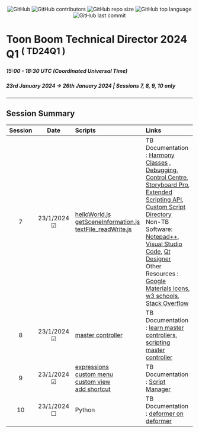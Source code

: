 <div style="text-align:center">

![GitHub](https://img.shields.io/github/license/ToonTools/TD_Course_2024_Q1)
![GitHub contributors](https://img.shields.io/github/contributors/ToonTools/TD_Course_2024_Q1)
![GitHub repo size](https://img.shields.io/github/repo-size/ToonTools/TD_Course_2024_Q1)
![GitHub top language](https://img.shields.io/github/languages/top/ToonTools/TD_Course_2024_Q1)
![GitHub last commit](https://img.shields.io/github/last-commit/ToonTools/TD_Course_2024_Q1)

</div>

# Toon Boom Technical Director 2024 Q1  <sup>( TD24Q1 )</sup>
##### 15:00 - 18:30 UTC (Coordinated Universal Time) 
##### 23rd January 2024 -> 26th January 2024 | Sessions 7, 8, 9, 10 only
---
## Session Summary
| Session | Date | Scripts | Links |
| :----:|:----:|:---|  :---|                                    
| 7 | 23/1/2024 &#9745; |[helloWorld.js](scripts/TD24Q1_07-1_helloWorld.js) <br> [getSceneInformation.js](scripts/TD24Q1_07-2_getSceneInformation.js) <br> [textFile_readWrite.js](scripts/TD24Q1_07-3_textFile_readWrite.js)|TB Documentation : [Harmony Classes](https://docs.toonboom.com/help/harmony-22/scripting/script/classes.html) , [Debugging](https://docs.toonboom.com/help/harmony-20/premium/scripting/troubleshoot-script-error.html?Highlight=debugger), [Control Centre](https://docs.toonboom.com/help/harmony-22/scripting/dbscript/index.html), [Storyboard Pro](https://docs.toonboom.com/help/storyboard-pro-22/storyboard/scripting/reference/index.html), [Extended Scripting API](https://docs.toonboom.com/help/harmony-22/scripting/extended/index.html), [Custom Script Directory](https://docs.toonboom.com/help/harmony-20/premium/scripting/store-script-custom-folder.html?Highlight=TOONBOOM_GLOBAL_SCRIPT_LOCATION) <br> Non-TB Software: [Notepad++](https://notepad-plus-plus.org/downloads/), [Visual Studio Code](https://code.visualstudio.com/Download), [Qt Designer](https://build-system.fman.io/qt-designer-download)<br> Other Resources : [Google Materials Icons](https://fonts.google.com/icons), [w3 schools](https://www.w3schools.com/), [Stack Overflow](https://stackoverflow.com/)         
| 8 | 23/1/2024 &#9745; | [master controller](./masterController/) |  TB Documentation : [learn master controllers]([masterController](https://learn.toonboom.com/modules/master-controllers/topic/introduction-to-master-controllers)), [scripting master controller](https://docs.toonboom.com/help/harmony-22/premium/master-controller/script-master-controller.html)                      
| 9 | 23/1/2024 &#9745; | [expressions](./expressions/) <br>[custom menu](./packages/TD24Q1_customMenu/)<br>[custom view](./packages/TD24Q1_customView/)<br>[add shortcut](./packages/TD24Q1_addShortcut/) | TB Documentation :  [Script Manager](https://docs.toonboom.com/help/harmony-20/scripting/extended/module-ScriptManager.html)
| 10 | 23/1/2024 &#9744;| Python |  TB Documentation : [deformer on deformer](https://docs.toonboom.com/help/harmony-22/premium/master-controller/use-deformer-on-deformer.html)
